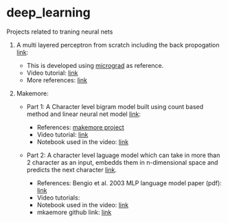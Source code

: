 # deep_learning
Projects related to traning neural nets

1) A multi layered perceptron from scratch including the back propogation [link](https://github.com/rpharale/deep_learning/blob/main/notebooks/mlp_from_scratch/mlp_from_scratch.ipynb):
    - This is developed using [micrograd](https://github.com/karpathy/micrograd) as reference.
    - Video tutorial: [link](https://www.youtube.com/watch?v=VMj-3S1tku0)
    - More references: [link](https://github.com/karpathy/nn-zero-to-hero/tree/master/lectures/micrograd)
   
2) Makemore: 
    - Part 1: A Character level bigram model built using count based method and linear neural net model [link](https://github.com/rpharale/deep_learning/blob/main/notebooks/makemore/part1/makemore_part1_bigrams.ipynb):
        - References: [makemore project](https://github.com/karpathy/makemore)
        - Video tutorial: [link](https://www.youtube.com/watch?v=PaCmpygFfXo&t=1398s)
        - Notebook used in the video: [link](https://github.com/karpathy/nn-zero-to-hero/blob/master/lectures/makemore/makemore_part1_bigrams.ipynb)
    
    - Part 2: A character level laguage model which can take in more than 2 character as an input, embedds them in n-dimensional space and predicts the next character [link](https://github.com/rpharale/deep_learning/blob/main/notebooks/makemore/part2/makemore_part2_mlp.ipynb).
        - References: Bengio et al. 2003 MLP language model paper (pdf): [link](https://www.jmlr.org/papers/volume3/bengio03a/bengio03a.pdf)
        - Video tutorials:
        - Notebook used in the video: [link](https://github.com/karpathy/nn-zero-to-hero/blob/master/lectures/makemore/makemore_part2_mlp.ipynb)
        - mkaemore github link: [link](https://github.com/karpathy/makemore) 
    
   

